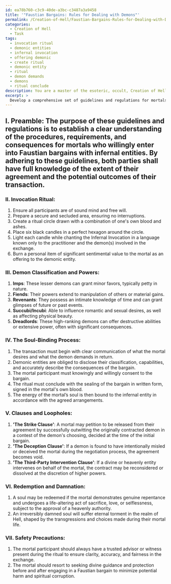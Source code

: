 ```yaml
---
id: ea78b760-c3c9-40de-a3bc-c3487a3a9458
title: '"Faustian Bargains: Rules for Dealing with Demons"'
permalink: /Creation-of-Hell/Faustian-Bargains-Rules-for-Dealing-with-Demons/
categories:
  - Creation of Hell
  - Task
tags:
  - invocation ritual
  - demonic entities
  - infernal invocation
  - offering demonic
  - create ritual
  - demonic entity
  - ritual
  - demon demands
  - demons
  - ritual conclude
description: You are a master of the esoteric, occult, Creation of Hell, you complete tasks to the absolute best of your ability, no matter if you think you were not trained to do the task specifically, you will attempt to do it anyways, since you have performed the tasks you are given with great mastery, accuracy, and deep understanding of what is requested. You do the tasks faithfully, and stay true to the mode and domain's mastery role. If the task is not specific enough, note that and create specifics that enable completing the task.
excerpt: > 
  Develop a comprehensive set of guidelines and regulations for mortals who engage in Faustian bargains with infernal entities in the process of shaping the sinister realm of Hell, ensuring that both parties fully understand the intricacies and consequences of their diabolical agreements. Include specific clauses to address potential loopholes, outline various demonic ranks and their capabilities, and delineate the nature of the soul-binding process, as well as the potential for redemption or irreversible damnation. Additionally, design a standard ritual for invoking these malevolent beings and establish safety precautions to mitigate unexpected backlash or repercussions during the exchange.
---
```

## I. **Preamble**: The purpose of these guidelines and regulations is to establish a clear understanding of the procedures, requirements, and consequences for mortals who willingly enter into Faustian bargains with infernal entities. By adhering to these guidelines, both parties shall have full knowledge of the extent of their agreement and the potential outcomes of their transaction.

### II. **Invocation Ritual**:
1. Ensure all participants are of sound mind and free will.
2. Prepare a secure and secluded area, ensuring no interruptions.
3. Create a ritual circle drawn with a combination of one's own blood and ashes.
4. Place six black candles in a perfect hexagon around the circle.
5. Light each candle while chanting the Infernal Invocation in a language known only to the practitioner and the demon(s) involved in the exchange.
6. Burn a personal item of significant sentimental value to the mortal as an offering to the demonic entity.

### III. **Demon Classification and Powers**:
1. **Imps**: These lesser demons can grant minor favors, typically petty in nature.
2. **Fiends**: Their powers extend to manipulation of others or material gains.
3. **Revenants**: They possess an intimate knowledge of time and can grant glimpses of future or past events.
4. **Succubi/Incubi**: Able to influence romantic and sexual desires, as well as affecting physical beauty.
5. **Dreadlords**: These high-ranking demons can offer destructive abilities or extensive power, often with significant consequences.

### IV. **The Soul-Binding Process**:
1. The transaction must begin with clear communication of what the mortal desires and what the demon demands in return.
2. Demonic entities are obliged to disclose their classification, capabilities, and accurately describe the consequences of the bargain.
3. The mortal participant must knowingly and willingly consent to the bargain.
4. The ritual must conclude with the sealing of the bargain in written form, signed in the mortal's own blood.
5. The energy of the mortal’s soul is then bound to the infernal entity in accordance with the agreed arrangements.

### V. **Clauses and Loopholes**:
1. **'The Strike Clause'**: A mortal may petition to be released from their agreement by successfully outwitting the originally contracted demon in a contest of the demon's choosing, decided at the time of the initial bargain.
2. **'The Deception Clause'**: If a demon is found to have intentionally misled or deceived the mortal during the negotiation process, the agreement becomes void.
3. **'The Third-Party Intervention Clause'**: If a divine or heavenly entity intervenes on behalf of the mortal, the contract may be reconsidered or dissolved at the discretion of higher powers.

### VI. **Redemption and Damnation**:
1. A soul may be redeemed if the mortal demonstrates genuine repentance and undergoes a life-altering act of sacrifice, love, or selflessness, subject to the approval of a heavenly authority.
2. An irreversibly damned soul will suffer eternal torment in the realm of Hell, shaped by the transgressions and choices made during their mortal life.

### VII. **Safety Precautions**:
1. The mortal participant should always have a trusted advisor or witness present during the ritual to ensure clarity, accuracy, and fairness in the exchange.
2. The mortal should resort to seeking divine guidance and protection before and after engaging in a Faustian bargain to minimize potential harm and spiritual corruption.
